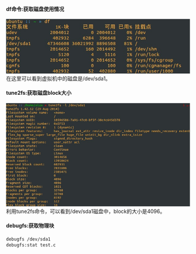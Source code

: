 #### df命令:获取磁盘使用情况
![df](https://raw.githubusercontent.com/lbxl2345/blogbackup/master/source/pics/%E7%A3%81%E7%9B%98IO/df.png)
在这里可以看到虚拟机中的磁盘是/dev/sda1。
#### tune2fs:获取磁盘block大小
![tune2fs](https://raw.githubusercontent.com/lbxl2345/blogbackup/master/source/pics/%E7%A3%81%E7%9B%98IO/tune2fs.png)
利用tune2fs命令，可以看到/dev/sda1磁盘中，block的大小是4096。  
#### debugfs:获取物理块

	debugfs /dev/sda1
	debugfs:stat test.c